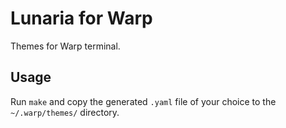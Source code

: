 # Lunaria for Warp

Themes for Warp terminal.

## Usage

Run `make` and copy the generated `.yaml` file of your choice to the
`~/.warp/themes/` directory.
